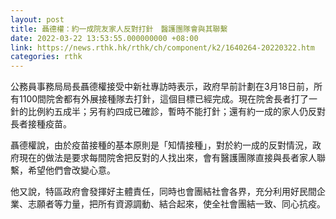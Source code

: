 ```yaml
---
layout: post
title: 聶德權：約一成院友家人反對打針　醫護團隊會與其聯繫
date: 2022-03-22 13:53:55.000000000 +08:00
link: https://news.rthk.hk/rthk/ch/component/k2/1640264-20220322.htm
categories: rthk
---
```


公務員事務局局長聶德權接受中新社專訪時表示，政府早前計劃在3月18日前，所有1100間院舍都有外展接種隊去打針，這個目標已經完成。現在院舍長者打了一針的比例約五成半；另有約四成已確診，暫時不能打針；還有約一成的家人仍反對長者接種疫苗。 
 
聶德權說，由於疫苗接種的基本原則是「知情接種」，對於約一成的反對情況，政府現在的做法是要求每間院舍把反對的人找出來，會有醫護團隊直接與長者家人聯繫，希望他們會改變心意。
 
他又說，特區政府會發揮好主體責任，同時也會團結社會各界，充分利用好民間企業、志願者等力量，把所有資源調動、結合起來，使全社會團結一致、同心抗疫。
